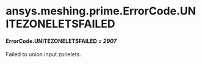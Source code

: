 # ansys.meshing.prime.ErrorCode.UNITEZONELETSFAILED



#### ErrorCode.UNITEZONELETSFAILED *= 2907*

Failed to union input zonelets.

<!-- !! processed by numpydoc !! -->
